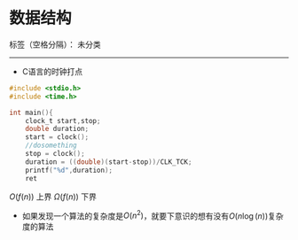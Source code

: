 ﻿# 数据结构

标签（空格分隔）： 未分类

---

- C语言的时钟打点
```c
#include <stdio.h>
#include <time.h>

int main(){
	clock_t start,stop;
	double duration;
	start = clock();
	//dosomething
	stop = clock();
	duration = ((double)(start-stop))/CLK_TCK;
	printf("%d",duration);
	ret
```
$O(f(n))$  上界
$\Omega(f(n))$  下界

- 如果发现一个算法的复杂度是$O(n^2)$，就要下意识的想有没有$O(n\log(n))$复杂度的算法




